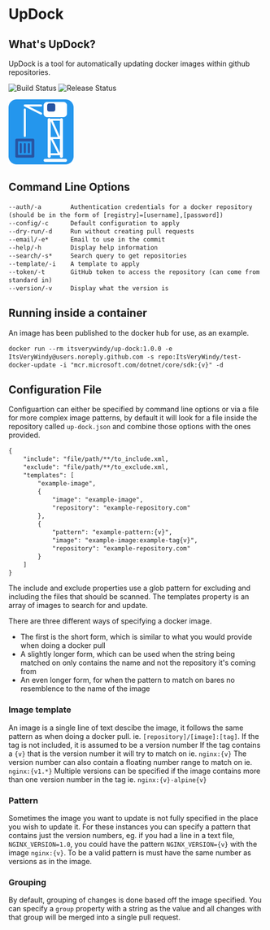 # UpDock
## What's UpDock?
UpDock is a tool for automatically updating docker images within github repositories.

![Build Status](https://github.com/ItsVeryWindy/up-dock/workflows/Build/badge.svg) ![Release Status](https://github.com/ItsVeryWindy/up-dock/workflows/Release/badge.svg)

![Updock Icon](assets/icon.png)

## Command Line Options
```
--auth/-a        Authentication credentials for a docker repository (should be in the form of [registry]=[username],[password])
--config/-c      Default configuration to apply
--dry-run/-d     Run without creating pull requests
--email/-e*      Email to use in the commit
--help/-h        Display help information
--search/-s*     Search query to get repositories
--template/-i    A template to apply
--token/-t       GitHub token to access the repository (can come from standard in)
--version/-v     Display what the version is
```

## Running inside a container
An image has been published to the docker hub for use, as an example.
```
docker run --rm itsverywindy/up-dock:1.0.0 -e ItsVeryWindy@users.noreply.github.com -s repo:ItsVeryWindy/test-docker-update -i "mcr.microsoft.com/dotnet/core/sdk:{v}" -d
```

## Configuration File
Configuartion can either be specified by command line options or via a file for more complex image patterns, by default it will look for a file inside the repository called `up-dock.json` and combine those options with the ones provided.

```
{
    "include": "file/path/**/to_include.xml,
    "exclude": "file/path/**/to_exclude.xml,
    "templates": [
        "example-image",
        {
            "image": "example-image",
            "repository": "example-repository.com"
        },
        {
            "pattern": "example-pattern:{v}",
            "image": "example-image:example-tag{v}",
            "repository": "example-repository.com"
        }
    ]
}
```
The include and exclude properties use a glob pattern for excluding and including the files that should be scanned.
The templates property is an array of images to search for and update.

There are three different ways of specifying a docker image.
* The first is the short form, which is similar to what you would provide when doing a docker pull
* A slightly longer form, which can be used when the string being matched on only contains the name and not the repository it's coming from
* An even longer form, for when the pattern to match on bares no resemblence to the name of the image

### Image template
An image is a single line of text descibe the image, it follows the same pattern as when doing a docker pull. ie. `[repository]/[image]:[tag]`.
If the tag is not included, it is assumed to be a version number
If the tag contains a `{v}` that is the version number it will try to match on ie. `nginx:{v}`
The version number can also contain a floating number range to match on ie. `nginx:{v1.*}`
Multiple versions can be specified if the image contains more than one version number in the tag ie. `nginx:{v}-alpine{v}`

### Pattern
Sometimes the image you want to update is not fully specified in the place you wish to update it.
For these instances you can specify a pattern that contains just the version numbers, eg. if you had a line in a text file, `NGINX_VERSION=1.0`, you could have the pattern `NGINX_VERSION={v}` with the image `nginx:{v}`.
To be a valid pattern is must have the same number as versions as in the image.

### Grouping
By default, grouping of changes is done based off the image specified. You can specify a `group` property with a string as the value and all changes with that group will be merged into a single pull request.

